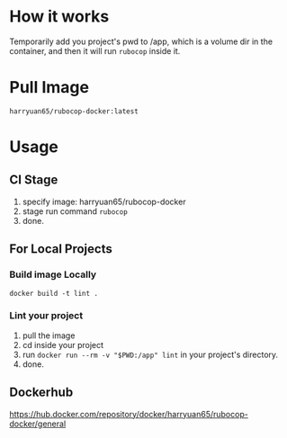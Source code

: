 # How it works
Temporarily add you project's pwd to /app, which is a volume dir in the container, and then it will run `rubocop` inside it.  

# Pull Image
`harryuan65/rubocop-docker:latest`

# Usage
## CI Stage
1. specify image: harryuan65/rubocop-docker
2. stage run command `rubocop`
3. done.

## For Local Projects
### Build image Locally
`docker build -t lint .`

### Lint your project
1. pull the image
2. cd inside your project
3. run `docker run --rm -v "$PWD:/app" lint` in your project's directory.
4. done.

## Dockerhub
https://hub.docker.com/repository/docker/harryuan65/rubocop-docker/general
